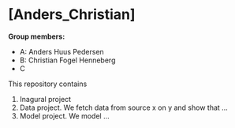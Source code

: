 # \[Anders_Christian]

**Group members:**
- A: Anders Huus Pedersen
- B: Christian Fogel Henneberg
- C

This repository contains  
1. Inagural project
2. Data project. We fetch data from source x on y and show that ...
3. Model project. We model ...
